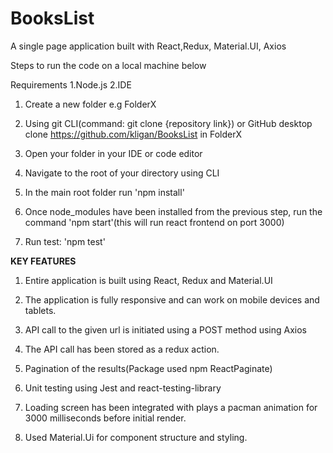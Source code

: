 # BooksList
A single page application built with React,Redux, Material.UI, Axios

Steps to run the code on a local machine below

Requirements
1.Node.js
2.IDE

1. Create a new folder e.g FolderX

2. Using git CLI(command: git clone {repository link}) or GitHub desktop clone https://github.com/kligan/BooksList in FolderX

3. Open your folder in your IDE or code editor

4. Navigate to the root of your directory using CLI

6. In the main root folder run 'npm install'

7. Once  node_modules have been installed from the previous step, run the command 'npm start'(this will run react frontend on port 3000)

8. Run test: 'npm test'




****KEY FEATURES****



1. Entire application is built using React, Redux and Material.UI

2. The application is fully responsive and can work on mobile devices and tablets.

3. API call to the given url is initiated using a POST method using Axios

4. The API call has been stored as a redux action.

5. Pagination of the results(Package used npm ReactPaginate)

6. Unit testing using Jest and react-testing-library

7. Loading screen has been integrated with plays a pacman animation for 3000 milliseconds before initial render.

8. Used Material.Ui for component structure and styling.

